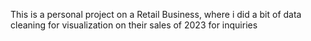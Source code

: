 This is a personal project on a Retail Business, where i did a bit of data cleaning for visualization on  their sales of 2023 for inquiries
